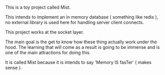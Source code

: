 This is a toy project called Mist.

This intends to implement an in memory database ( something like redis ), no external library is used here for handling server client connects.

This project works at the socket layer.

The main goal is the get to know how these thing actually work under the hood. The learning that will come as a result is going to be immense and is one of the main attractions for doing this.

It is called Mist because it is intends to say 'Memory IS fasTer' ( makes sense ).
